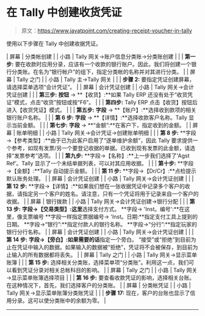# 在 Tally 中创建收货凭证

> 原文：<https://www.javatpoint.com/creating-receipt-voucher-in-tally>

使用以下步骤在 Tally 中创建收据凭证。

| 屏幕 | 分类帐创建 |
| 小路 | Tally 网关→账户信息分类账→分类账创建 |
|  | **第一步:**
要在收款时应用分录，应该有一个收款的银行账户。因此，我们将创建一个银行分类账。在名为“银行帐户”的组下，指定分类帐的名称并对其进行分类。 |
| 屏幕 | Tally 之门 |
| 小路 | Tally 主→Tally 网关 |
|  | **步骤 2:**
要指定凭证创建屏幕，请选择菜单选项“会计凭证”。 |
| 屏幕 | 会计凭证创建 |
| 小路 | Tally 网关→会计凭证创建 |
|  | **第三步:**
**按钮** → **【收货】:**如果 Tally ERP 还没有处于“收货凭证”模式，点击“收货”按钮或按“F6”。 |
|  | **第四步:**
Tally ERP 点击【收货】按钮后进入【收货凭证】模式。 |
|  | **第五步:**
**字段** → **【账户】:**选择收到款项的相关银行账户名称。 |
|  | **第 6 步:**
**字段** → **【详情】:**选择收款客户名称。Tally 显示当前金额。 |
|  | **第七步:**
**字段** → **“金额”:**在客户下，指定收到的金额。 |
| 屏幕 | 账单明细 |
| 小路 | Tally 网关→会计凭证→创建账单明细 |
|  | **第 8 步:**
**字段→【参考类型】:**由于已为此客户启用了“逐单维护余额”，因此 Tally 要求提供一个参考，如现有发票/另一个要登记收据的单据。已收到现有发票的此金额，请选择“发票参考”选项。 |
|  | **第九步:**
**字段→【名称】:**上一步我们选择了‘Agst Ref’。Tally 显示了一个未结单据列表，可以对其应用收据。 |
|  | **第十步:**
**字段→【金额】:**Tally 自动提示金额。 |
|  | **第 11 步:**
**字段→【Dr/Cr】:**点检提示默认账务处理。 |
| 屏幕 | 会计凭证创建 |
| 小路 | Tally 网关→会计凭证创建 |
|  | **第 12 步:**
**字段→【详情】:**如果我们想在一张收据凭证中记录多个客户的收据，请指定另一个客户的姓名。请注意，只有一个凭证将用于记录来自一个客户的收据。 |
| 屏幕 | 银行拨款 |
| 小路 | Tally 网关→会计凭证创建→银行分配 |
|  | **第 13 步:**
**字段→【交易类型】:这里**选择支付方式。
**字段→ 'Inst。编号':**在这里，像支票编号
**字段一样指定票据编号→ 'Inst。日期:**指定支付工具上提到的日期。
**字段→“银行”:**指定付款人的银行名称。
**字段→“分行”:**指定玩家的银行分行名称。 |
| 屏幕 | 会计凭证创建 |
| 小路 | Tally 网关→会计凭证创建 |
|  | **第 14 步:**
**字段→【旁白】:如果需要的话**指定一个旁白。
“接受”或“拒绝”到目前为止在凭证中输入的数据。如果输入的数据被“拒绝”，凭证将不会被保存，到目前为止输入的所有数据都将丢失。 |
| 屏幕 | Tally 之门 |
| 小路 | Tally 网关→显示菜单账簿 |
|  | **第 15 步:**
选择相关分类账，选择菜单项“分类账”。利用这一点，我们可以看到凭证分录对相关总帐科目的影响。 |
| 屏幕 | Tally 之门 |
| 小路 | Tally 网关→显示菜单账簿选择项目 |
|  | **第 16 步:**
要查看收款凭证的影响，选择相关台账。在这种情况下，首先，我们选择客户的分类账。 |
| 屏幕 | 分类帐凭证 |
| 小路 | Tally 网关→显示菜单账簿分类账凭证 |
|  | **步骤 17:**
现在，客户的台账也显示了信用分录。这可以使分类账中的余额为零。 |

* * *